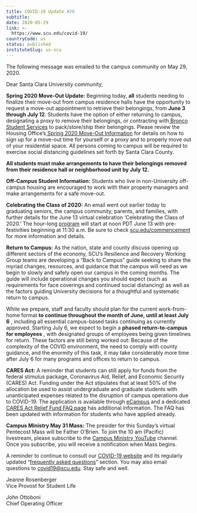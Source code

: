 ```yaml
---
title: COVID-19 Update #20
subtitle: 
date: 2020-05-29
link: >-
  https://www.scu.edu/covid-19/
countryCode: us
status: published
instituteSlug: us-scu
---
```

The following message was emailed to the campus community on May 29, 2020.

Dear Santa Clara University community, 

**Spring 2020 Move-Out Update:** Beginning today, **all** students needing to finalize their move-out from campus residence halls have the opportunity to request a move-out appointment to retrieve their belongings, from **June 3 through July 12**. Students have the option of either returning to campus, designating a proxy to remove their belongings, or contracting with[ Bronco Student Services](https://www.broncoss.com/pack-up) to pack/store/ship their belongings. Please review the Housing Office’s[ Spring 2020 Move-Out Information](https://www.scu.edu/living/spring-move-out/) for details on how to sign up for a move-out time for yourself or a proxy and to properly move out of your residential space. All persons coming to campus will be required to exercise social distancing guidelines set forth by Santa Clara County. 

**All students must make arrangements to have their belongings removed from their residence hall or neighborhood unit by July 12.**

**Off-Campus Student Information:** Students who live in non-University off-campus housing are encouraged to work with their property managers and make arrangements for a safe move-out. 

**Celebrating the Class of 2020:** An email went out earlier today to graduating seniors, the campus community, parents, and families, with further details for the June 13 virtual celebration ‘Celebrating the Class of 2020.’  The hour-long [program](https://www.scu.edu/media/offices/commencement/documents/Celebrating_the_Class_of_2020-1.pdf) will start at noon PDT June 13 with pre-festivities beginning at 11:30 a.m.  Be sure to check [scu.edu/commencement](https://www.scu.edu/commencement/) for more information and details.  

**Return to Campus:** As the nation, state and county discuss opening up different sectors of the economy, SCU’s Resilience and Recovery Working Group teams are developing a “Back to Campus” guide seeking to share the myriad changes, resources, and guidance that the campus will need as we begin to slowly and safely open our campus in the coming months. The guide will include operational changes you should expect (such as requirements for face coverings and continued social distancing) as well as the factors guiding University decisions for a thoughtful and systematic return to campus.  

While we prepare, staff and faculty should plan for the current work-from-home format **to continue throughout the month of June, until at least July 6** , including all essential campus-based tasks continuing as currently approved. Starting July 6, we expect to begin a **phased return-to-campus for employees** , with designated groups of employees being given timelines for return. These factors are still being worked out: Because of the complexity of the COVID environment, the need to comply with county guidance, and the enormity of this task, it may take considerably more time after July 6 for many programs and offices to return to campus.  

**CARES Act:** A reminder that students can still apply for funds from the federal stimulus package, Coronavirus Aid, Relief, and Economic Security (CARES) Act. Funding under the Act stipulates that at least 50% of the allocation be used to assist undergraduate and graduate students with unanticipated expenses related to the disruption of campus operations due to COVID-19. The application is available through [eCampus](http://ecampus.scu.edu/) and a dedicated [CARES Act Relief Fund FAQ page](http://www.scu.edu/covid-19/cares-act-relief-fund-faqs/) has additional information. The FAQ has been updated with information for students who have applied already. 

**Campus Ministry May 31 Mass:** The presider for this Sunday’s virtual Pentecost Mass will be Father O’Brien. To join the 10 am (Pacific) livestream, please subscribe to the [Campus Ministry YouTube](https://www.youtube.com/user/scucm/featured) channel. Once you subscribe, you will receive a notification when Mass begins. 

A reminder to continue to consult our [COVID-19 website](http://scu.edu/covid-19) and its regularly updated “[frequently asked questions](https://www.scu.edu/covid-19/faqs/)” section. You may also email questions to [covid19@scu.edu](mailto:covid19@scu.edu). Stay safe and well.

Jeanne Rosenberger  
Vice Provost for Student Life

John Ottoboni  
Chief Operating Officer
